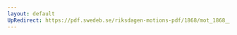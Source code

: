 ```yaml
---
layout: default
UpRedirect: https://pdf.swedeb.se/riksdagen-motions-pdf/1868/mot_1868__fk__00066.pdf
---
```

